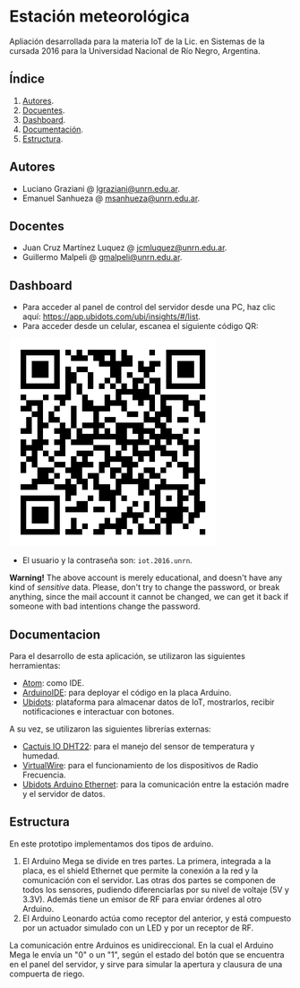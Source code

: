 # Estación meteorológica
Apliación desarrollada para la materia IoT de la Lic. en Sistemas de la cursada 2016 para la Universidad Nacional de Río Negro, Argentina.

## Índice
1. [Autores](#autores).
2. [Docuentes](#docentes).
3. [Dashboard](#dashboard).
4. [Documentación](#documentacion).
5. [Estructura](#estructura).

## Autores
- Luciano Graziani @ <lgraziani@unrn.edu.ar>.
- Emanuel Sanhueza @ <msanhueza@unrn.edu.ar>.

## Docentes
- Juan Cruz Martínez Luquez @ <jcmluquez@unrn.edu.ar>.
- Guillermo Malpeli @ <gmalpeli@unrn.edu.ar>.

## Dashboard
- Para acceder al panel de control del servidor desde una PC, haz clic aquí: https://app.ubidots.com/ubi/insights/#/list.
- Para acceder desde un celular, escanea el siguiente código QR:

![QR-server](b283ee16adf97cdb919f55715f349f8d.png)

- El usuario y la contraseña son: `iot.2016.unrn`.

**Warning!** The above account is merely educational, and doesn't have any kind of *sensitive* data. Please, don't try to change the password, or break anything, since the mail account it cannot be changed, we can get it back if someone with bad intentions change the password.

## Documentacion
Para el desarrollo de esta aplicación, se utilizaron las siguientes herramientas:

- [Atom](https://atom.io/): como IDE.
- [ArduinoIDE](https://www.arduino.cc/en/Main/Software): para deployar el código en la placa Arduino.
- [Ubidots](http://ubidots.com/): plataforma para almacenar datos de IoT, mostrarlos, recibir notificaciones e interactuar con botones.

A su vez, se utilizaron las siguientes librerías externas:

- [Cactuis IO DHT22](http://static.cactus.io/downloads/library/dht22/cactus_io_DHT22.zip): para el manejo del sensor de temperatura y humedad.
- [VirtualWire](http://www.airspayce.com/mikem/arduino/VirtualWire/): para el funcionamiento de los dispositivos de Radio Frecuencia.
- [Ubidots Arduino Ethernet](https://github.com/ubidots/ubidots-arduino-ethernet/archive/master.zip): para la comunicación entre la estación madre y el servidor de datos.

## Estructura
En este prototipo implementamos dos tipos de arduino.

1. El Arduino Mega se divide en tres partes. La primera, integrada a la placa, es el shield Ethernet que permite la conexión a la red y la comunicación con el servidor. Las otras dos partes se componen de todos los sensores, pudiendo diferenciarlas por su nivel de voltaje (5V y 3.3V). Además tiene un emisor de RF para enviar órdenes al otro Arduino.
2. El Arduino Leonardo actúa como receptor del anterior, y está compuesto por un actuador simulado con un LED y por un receptor de RF.

La comunicación entre Arduinos es unidireccional. En la cual el Arduino Mega le envía un "0" o un "1", según el estado del botón que se encuentra en el panel del servidor, y sirve para simular la apertura y clausura de una compuerta de riego.
